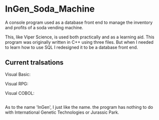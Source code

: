 # InGen_Soda_Machine
A console program used as a database front end to manage the inventory and profits of a soda vending machine.

This, like Viper Science, is used both practically and as a learning aid. This program was originally written 
in C++ using three files. But when I needed to learn how to use SQL I redesigned it to be a database front end.

## Current tralsations
Visual Basic:

Visual RPG:

Visual COBOL:


## 
As to the name 'InGen', I just like the name. the program has nothing to do with International Genetic Technologies 
or Jurassic Park. 
